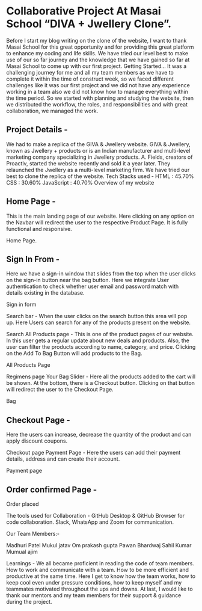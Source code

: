 

# Collaborative Project At Masai School “DIVA + Jwellery Clone”.

Before I start my blog writing on the clone of the website, I want to thank Masai School for this great opportunity and for providing this great platform to enhance my coding and life skills.
We have tried our level best to make use of our so far journey and the knowledge that we have gained so far at Masai School to come up with our first project.
Getting Started…
It was a challenging journey for me and all my team members as we have to complete it within the time of construct week, so we faced different challenges like it was our first project and we did not have any experience working in a team also we did not know how to manage everything within the time period. So we started with planning and studying the website, then we distributed the workflow, the roles, and responsibilities and with great collaboration, we managed the work.


## Project Details -

 We had to make a replica of the GIVA & Jwellery website.
GIVA & Jwellery, known as Jwellery + products or  is an Indian manufacturer and multi-level marketing company specializing in Jwellery products. A. Fields, creators of Proactiv, started the website recently and sold it a year later. They relaunched the Jwellery as a multi-level marketing firm.
We have tried our best to clone the replica of the website.
Tech Stacks used -
HTML : 45.70%
CSS : 30.60%
JavaScript : 40.70%
Overview of my website


## Home Page -

This is the main landing page of our website. Here clicking on any option on the Navbar will redirect the user to the respective Product Page.
It is fully functional and responsive.

Home Page.
## Sign In From -

Here we have a sign-in window that slides from the top when the user clicks on the sign-in button near the bag button.
Here we integrate User authentication to check whether user email and password match with details existing in the database.

Sign in form


Search bar -
When the user clicks on the search button this area will pop up.
Here Users can search for any of the products present on the website.

Search
All Products page -
This is one of the product pages of our website.
In this user gets a regular update about new deals and products.
Also, the user can filter the products according to name, category, and price.
Clicking on the Add To Bag Button will add products to the Bag.

All Products Page

Regimens page
Your Bag Slider -
Here all the products added to the cart will be shown. At the bottom, there is a Checkout button. Clicking on that button will redirect the user to the Checkout Page.

Bag


## Checkout Page -

Here the users can increase, decrease the quantity of the product and can apply discount coupons.

Checkout page
Payment Page -
Here the users can add their payment details, address and can create their account.

Payment page


## Order confirmed Page -
Order placed

The tools used for Collaboration -
GitHub Desktop & GitHub Browser for code collaboration.
Slack, WhatsApp and Zoom for communication.

Our Team Members:-

Madhuri Patel
Mukul jatav
Om prakash gupta
Pawan Bhardwaj
Sahil Kumar
Mumual ajim

Learnings -
We all became proficient in reading the code of team members.
How to work and communicate with a team.
How to be more efficient and productive at the same time.
Here I get to know how the team works, how to keep cool even under pressure conditions, how to keep myself and my teammates motivated throughout the ups and downs.
At last, I would like to thank our mentors and my team members for their support & guidance during the project.
